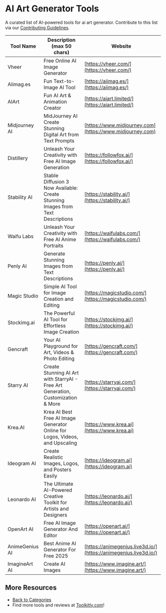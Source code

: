 # AI Art Generator Tools

A curated list of AI-powered tools for ai art generator. Contribute to this list via our [Contributing Guidelines](https://github.com/ToolkitlyAI/awesome-ai-tools/blob/master/CONTRIBUTING.md).

| Tool Name | Description (max 50 chars) | Website |
|-----------|----------------------------|---------|
| Vheer | Free Online AI Image Generator | [https://vheer.com/](https://vheer.com/) |
| AIimag.es | Fun Text-to-Image AI Tool | [https://aiimag.es/](https://aiimag.es/) |
| AIArt | Fun AI Art & Animation Creator | [https://aiart.limited/](https://aiart.limited/) |
| Midjourney AI | MidJourney AI Create Stunning Digital Art from Text Prompts | [https://www.midjourney.com](https://www.midjourney.com) |
| Distillery | Unleash Your Creativity with Free AI Image Generation | [https://followfox.ai/](https://followfox.ai/) |
| Stability AI | Stable Diffusion 3 Now Available: Create Stunning Images from Text Descriptions | [https://stability.ai/](https://stability.ai/) |
| Waifu Labs | Unleash Your Creativity with Free AI Anime Portraits | [https://waifulabs.com/](https://waifulabs.com/) |
| Penly AI | Generate Stunning Images from Text Descriptions | [https://penly.ai/](https://penly.ai/) |
| Magic Studio | Simple AI Tool for Image Creation and Editing | [https://magicstudio.com/](https://magicstudio.com/) |
| Stockimg.ai | The Powerful AI Tool for Effortless Image Creation | [https://stockimg.ai/](https://stockimg.ai/) |
| Gencraft | Your AI Playground for Art, Videos & Photo Editing | [https://gencraft.com/](https://gencraft.com/) |
| Starry AI | Create Stunning AI Art with StarryAI - Free Art Generation, Customization & More | [https://starryai.com/](https://starryai.com/) |
| Krea.AI | Krea AI  Best Free AI Image Generator Online for Logos, Videos, and Upscaling | [https://www.krea.ai](https://www.krea.ai) |
| Ideogram AI | Create Realistic Images, Logos, and Posters Easily | [https://ideogram.ai](https://ideogram.ai) |
| Leonardo AI | The Ultimate AI-Powered Creative Toolkit for Artists and Designers | [https://leonardo.ai/](https://leonardo.ai/) |
| OpenArt AI | Free AI Image Generator And Editor | [https://openart.ai/](https://openart.ai/) |
| AnimeGenius AI | Best Anime AI Generator For Free 2025 | [https://animegenius.live3d.io/](https://animegenius.live3d.io/) |
| ImagineArt AI | Create AI Images | [https://www.imagine.art/](https://www.imagine.art/) |

## More Resources
- [Back to Categories](https://github.com/ToolkitlyAI/awesome-ai-tools/blob/master/README.md)
- Find more tools and reviews at [Toolkitly.com](https://toolkitly.com)!
